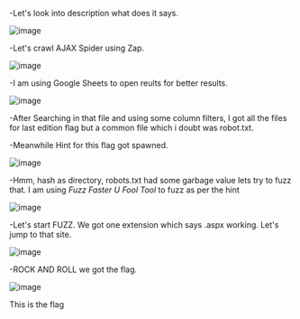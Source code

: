 -Let's look into description what does it says.

![image](https://github.com/user-attachments/assets/be532cda-1073-4f7c-94c8-cdffaa844a33)

-Let's crawl AJAX Spider using Zap.

![image](https://github.com/user-attachments/assets/9ae13d21-94ca-4ba0-89a2-3cbf7fb0e211)

-I am using Google Sheets to open reults for better results.

![image](https://github.com/user-attachments/assets/d9c90765-cae2-49d5-bebe-43479dcbe5d1)

-After Searching in that file and using some column filters, I got all the files for last edition flag but a common file which i doubt was robot.txt.

-Meanwhile Hint for this flag got spawned.

![image](https://github.com/user-attachments/assets/80733696-dff5-440a-93af-221332956325)

-Hmm, hash as directory, robots.txt had some garbage value lets try to fuzz that. I am using _Fuzz Faster U Fool Tool_ to fuzz as per the hint

![image](https://github.com/user-attachments/assets/72fc3f34-1c72-490d-b2cd-bbd1ea54c33b)

-Let's start FUZZ. We got one extension which says .aspx working. Let's jump to that site.

![image](https://github.com/user-attachments/assets/3137e74c-20b7-46b9-af2b-b31c63986116)

-ROCK AND ROLL we got the flag.

![image](https://github.com/user-attachments/assets/8f8e4f60-67b0-42f6-8ec3-f1838232cfd5)

This is the flag 
